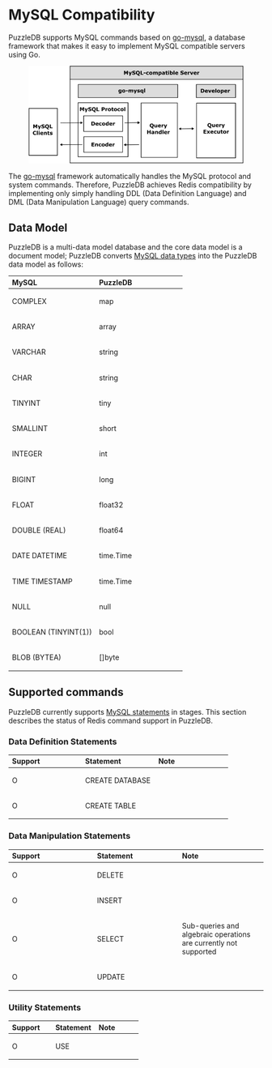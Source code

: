 # MySQL Compatibility

PuzzleDB supports MySQL commands based on [go-mysql](https://github.com/cybergarage/go-mysql), a database framework that makes it easy to implement MySQL compatible servers using Go.

<figure>
<img src="https://raw.githubusercontent.com/cybergarage/go-mysql/main/doc/img/framework.png" alt="framework" />
</figure>

The [go-mysql](https://github.com/cybergarage/go-mysql) framework automatically handles the MySQL protocol and system commands. Therefore, PuzzleDB achieves Redis compatibility by implementing only simply handling DDL (Data Definition Language) and DML (Data Manipulation Language) query commands.

## Data Model

PuzzleDB is a multi-data model database and the core data model is a document model; PuzzleDB converts [MySQL data types](https://dev.mysql.com/doc/refman/8.0/en/data-types.html) into the PuzzleDB data model as follows:

<table>
<colgroup>
<col style="width: 50%" />
<col style="width: 50%" />
</colgroup>
<thead>
<tr class="header">
<th style="text-align: left;">MySQL</th>
<th style="text-align: left;">PuzzleDB</th>
</tr>
</thead>
<tbody>
<tr class="odd">
<td style="text-align: left;"><p>COMPLEX</p></td>
<td style="text-align: left;"><p>map</p></td>
</tr>
<tr class="even">
<td style="text-align: left;"><p>ARRAY</p></td>
<td style="text-align: left;"><p>array</p></td>
</tr>
<tr class="odd">
<td style="text-align: left;"><p>VARCHAR</p></td>
<td style="text-align: left;"><p>string</p></td>
</tr>
<tr class="even">
<td style="text-align: left;"><p>CHAR</p></td>
<td style="text-align: left;"><p>string</p></td>
</tr>
<tr class="odd">
<td style="text-align: left;"><p>TINYINT</p></td>
<td style="text-align: left;"><p>tiny</p></td>
</tr>
<tr class="even">
<td style="text-align: left;"><p>SMALLINT</p></td>
<td style="text-align: left;"><p>short</p></td>
</tr>
<tr class="odd">
<td style="text-align: left;"><p>INTEGER</p></td>
<td style="text-align: left;"><p>int</p></td>
</tr>
<tr class="even">
<td style="text-align: left;"><p>BIGINT</p></td>
<td style="text-align: left;"><p>long</p></td>
</tr>
<tr class="odd">
<td style="text-align: left;"><p>FLOAT</p></td>
<td style="text-align: left;"><p>float32</p></td>
</tr>
<tr class="even">
<td style="text-align: left;"><p>DOUBLE (REAL)</p></td>
<td style="text-align: left;"><p>float64</p></td>
</tr>
<tr class="odd">
<td style="text-align: left;"><p>DATE DATETIME</p></td>
<td style="text-align: left;"><p>time.Time</p></td>
</tr>
<tr class="even">
<td style="text-align: left;"><p>TIME TIMESTAMP</p></td>
<td style="text-align: left;"><p>time.Time</p></td>
</tr>
<tr class="odd">
<td style="text-align: left;"><p>NULL</p></td>
<td style="text-align: left;"><p>null</p></td>
</tr>
<tr class="even">
<td style="text-align: left;"><p>BOOLEAN (TINYINT(1))</p></td>
<td style="text-align: left;"><p>bool</p></td>
</tr>
<tr class="odd">
<td style="text-align: left;"><p>BLOB (BYTEA)</p></td>
<td style="text-align: left;"><p>[]byte</p></td>
</tr>
</tbody>
</table>

## Supported commands

PuzzleDB currently supports [MySQL statements](https://dev.mysql.com/doc/refman/8.0/en/sql-statements.html) in stages. This section describes the status of Redis command support in PuzzleDB.

### Data Definition Statements

<table>
<colgroup>
<col style="width: 33%" />
<col style="width: 33%" />
<col style="width: 33%" />
</colgroup>
<thead>
<tr class="header">
<th style="text-align: left;">Support</th>
<th style="text-align: left;">Statement</th>
<th style="text-align: left;">Note</th>
</tr>
</thead>
<tbody>
<tr class="odd">
<td style="text-align: left;"><p>O</p></td>
<td style="text-align: left;"><p>CREATE DATABASE</p></td>
<td style="text-align: left;"></td>
</tr>
<tr class="even">
<td style="text-align: left;"><p>O</p></td>
<td style="text-align: left;"><p>CREATE TABLE</p></td>
<td style="text-align: left;"></td>
</tr>
</tbody>
</table>

### Data Manipulation Statements

<table>
<colgroup>
<col style="width: 33%" />
<col style="width: 33%" />
<col style="width: 33%" />
</colgroup>
<thead>
<tr class="header">
<th style="text-align: left;">Support</th>
<th style="text-align: left;">Statement</th>
<th style="text-align: left;">Note</th>
</tr>
</thead>
<tbody>
<tr class="odd">
<td style="text-align: left;"><p>O</p></td>
<td style="text-align: left;"><p>DELETE</p></td>
<td style="text-align: left;"></td>
</tr>
<tr class="even">
<td style="text-align: left;"><p>O</p></td>
<td style="text-align: left;"><p>INSERT</p></td>
<td style="text-align: left;"></td>
</tr>
<tr class="odd">
<td style="text-align: left;"><p>O</p></td>
<td style="text-align: left;"><p>SELECT</p></td>
<td style="text-align: left;"><p>Sub-queries and algebraic operations are currently not supported</p></td>
</tr>
<tr class="even">
<td style="text-align: left;"><p>O</p></td>
<td style="text-align: left;"><p>UPDATE</p></td>
<td style="text-align: left;"></td>
</tr>
</tbody>
</table>

### Utility Statements

<table>
<colgroup>
<col style="width: 33%" />
<col style="width: 33%" />
<col style="width: 33%" />
</colgroup>
<thead>
<tr class="header">
<th style="text-align: left;">Support</th>
<th style="text-align: left;">Statement</th>
<th style="text-align: left;">Note</th>
</tr>
</thead>
<tbody>
<tr class="odd">
<td style="text-align: left;"><p>O</p></td>
<td style="text-align: left;"><p>USE</p></td>
<td style="text-align: left;"></td>
</tr>
</tbody>
</table>
